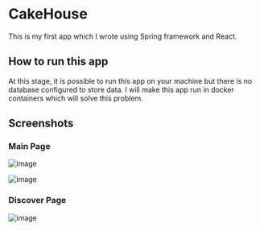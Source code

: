 # CakeHouse

This is my first app which I wrote using Spring framework and React.

## How to run this app

At this stage, it is possible to run this app on your machine but there is no database configured to store data. I will make this app run in docker containers which will solve this problem.

## Screenshots

### Main Page

![image](https://user-images.githubusercontent.com/57493754/150585388-a656eb75-20fa-4b2c-97df-760ce31f94f9.png)

![image](https://user-images.githubusercontent.com/57493754/150585449-11496502-a873-4bde-bbaf-8f1b5110806f.png)

### Discover Page

![image](https://user-images.githubusercontent.com/57493754/150585540-abe7edf9-1342-4e1e-a60a-7dab016a22dc.png)
